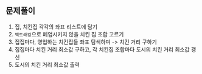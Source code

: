 ## 문제풀이

1. 집, 치킨집 각각의 좌표 리스트에 담기
2. `백트래킹`으로 폐업시키지 않을 치킨 집 조합 고르기
3. 집집마다, 영업하는 치킨집들 좌표 탐색하며 -> 치킨 거리 구하기
4. 집집마다 치킨 거리 최소값 구하고, 각 치킨집 조합마다 도시의 치킨 거리 최소값 갱신 
5. 도시의 치킨 거리 최소값 출력 